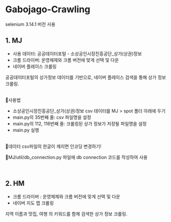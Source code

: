 # Gabojago-Crawling
selenium 3.14.1 버전 사용

## 1. MJ

- 사용 데이터: 공공데이터포털 - <a hfef=https://www.data.go.kr/data/15083033/fileData.do>소상공인시장진흥공단_상가(상권)정보</a>
- 크롬 드라이버: 운영체제와 크롬 버전에 맞게 선택 및 다운
- 네이버 플레이스 크롤링


공공데이터포털의 상가정보 데이터를 기반으로, 네이버 플레이스 검색을 통해 상가 정보 크롤링.

<br/>
🧐사용법

- <a hfef=https://www.data.go.kr/data/15083033/fileData.do>소상공인시장진흥공단_상가(상권)정보</a> csv 데이터를 MJ > spot 폴더 아래에 두기
- main.py의 35번째 줄: csv 파일명을 설정
- main.py의 112, 116번째 줄: 크롤링된 상가 정보가 저장될 파일명을 설정
- main.py 실행

<br/>
📌데이터 csv파일의 한글이 깨지면 인코딩 변경하기!

📌MJ/util/db_connection.py 파일에 db connection 코드를 작성하여 사용

<br/>


## 2. HM
- 크롬 드라이버 : 운영체제와 크롬 버전에 맞게 선택 및 다운
- 네이버 지도 맵 크롤링

지역 이름과 맛집, 여행 의 키워드를 함께 검색한 상가 정보 크롤링.
